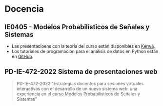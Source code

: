 # Docencia

## IE0405 - Modelos Probabilísticos de Señales y Sistemas

- Las presentacioens con la teoría del curso están disponibles en [Kérwá](https://kerwa.ucr.ac.cr/handle/10669/83895).
- Los tutoriales de programación para el análisis de datos en Python están en [GitHub](https://github.com/fabianabarca/python).

## PD-IE-472-2022 Sistema de presentaciones web

> PD-IE-472-2022 "Estrategias docentes para sesiones virtuales interactivas con el desarrollo de un nuevo sistema web: una experiencia en el curso Modelos Probabilísticos de Señales y Sistemas"


